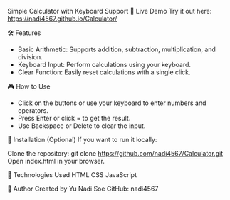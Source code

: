 Simple Calculator with Keyboard Support
🔗 Live Demo
Try it out here: https://nadi4567.github.io/Calculator/

🛠 Features
- Basic Arithmetic: Supports addition, subtraction, multiplication, and division.
- Keyboard Input: Perform calculations using your keyboard.
- Clear Function: Easily reset calculations with a single click.

🎮 How to Use
- Click on the buttons or use your keyboard to enter numbers and operators.
- Press Enter or click = to get the result.
- Use Backspace or Delete to clear the input.

📂 Installation (Optional)
If you want to run it locally:

Clone the repository:
git clone https://github.com/nadi4567/Calculator.git
Open index.html in your browser.

📝 Technologies Used
HTML
CSS
JavaScript

📌 Author
Created by Yu Nadi Soe
GitHub: nadi4567



